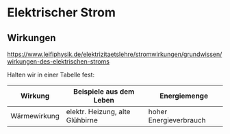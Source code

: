 # Elektrischer Strom

## Wirkungen

https://www.leifiphysik.de/elektrizitaetslehre/stromwirkungen/grundwissen/wirkungen-des-elektrischen-stroms

Halten wir in einer Tabelle fest:

Wirkung | Beispiele aus dem Leben | Energiemenge
-------- | -------- | --------
Wärmewirkung   | elektr. Heizung, alte Glühbirne   | hoher Energieverbrauch
